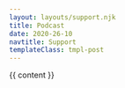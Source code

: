 ```yaml
---
layout: layouts/support.njk
title: Podcast
date: 2020-26-10
navtitle: Support
templateClass: tmpl-post
---
```


{{ content }}
